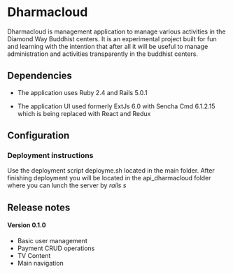 # Dharmacloud

Dharmacloud is management application to manage various activities in the Diamond Way Buddhist centers. It is an experimental project built for fun and learning with the intention that after all it will be useful to manage administration and activities transparently in the buddhist centers. 

## Dependencies

* The application uses Ruby 2.4 and Rails 5.0.1

* The application UI used formerly ExtJs 6.0 with Sencha Cmd 6.1.2.15 which is being replaced with React and Redux

## Configuration

### Deployment instructions
Use the deployment script deployme.sh located in the main folder. After finishing deployment you will be located in the api_dharmacloud folder where you can lunch the server by *rails s*

## Release notes

#### Version 0.1.0
* Basic user management
* Payment CRUD operations
* TV Content
* Main navigation 